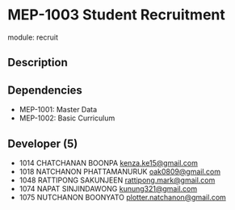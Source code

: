 # MEP-1003 Student Recruitment

module: recruit

## Description

## Dependencies
- MEP-1001: Master Data
- MEP-1002: Basic Curriculum

## Developer (5)
- 1014 CHATCHANAN BOONPA kenza.ke15@gmail.com
- 1018 NATCHANON PHATTAMANURUK oak0809@gmail.com
- 1048 RATTIPONG SAKUNJEEN rattipong.mark@gmail.com
- 1074 NAPAT SINJINDAWONG kunung321@gmail.com
- 1075 NUTCHANON BOONYATO plotter.natchanon@gmail.com

